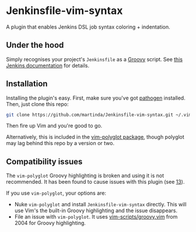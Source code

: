 # Jenkinsfile-vim-syntax
A plugin that enables Jenkins DSL job syntax coloring + indentation.

## Under the hood
Simply recognises your project's `Jenkinsfile` as a [Groovy](http://groovy-lang.org/) script.
See [this Jenkins documentation](https://jenkins.io/doc/book/pipeline/jenkinsfile/) for details.

## Installation
Installing the plugin's easy.
First, make sure you've got [pathogen](https://github.com/tpope/vim-pathogen) installed.
Then, just clone this repo:

```bash
git clone https://github.com/martinda/Jenkinsfile-vim-syntax.git ~/.vim/bundle/Jenkinsfile-vim-syntax
```

Then fire up Vim and you're good to go.

Alternatively, this is included in the [vim-polyglot package](https://github.com/sheerun/vim-polyglot),
though polyglot may lag behind this repo by a version or two.

## Compatibility issues

The `vim-polyglot` Groovy highlighting is broken and using it is not recommended.
It has been found to cause issues with this plugin (see [13](https://github.com/martinda/Jenkinsfile-vim-syntax/issues/13)).

If you use `vim-polyglot`, your options are:

* Nuke `vim-polyglot` and install `Jenkinsfile-vim-syntax` directly. This will use Vim's the built-in Groovy highlighting and the issue disappears.
* File an issue with `vim-polyglot`. It uses [vim-scripts/groovy.vim](https://github.com/vim-scripts/groovy.vim) from 2004 for Groovy highlighting.
